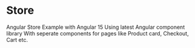# Store

Angular Store Example with Angular 15
Using latest Angular component library
With seperate components for pages like Product card, Checkout, Cart etc. 
